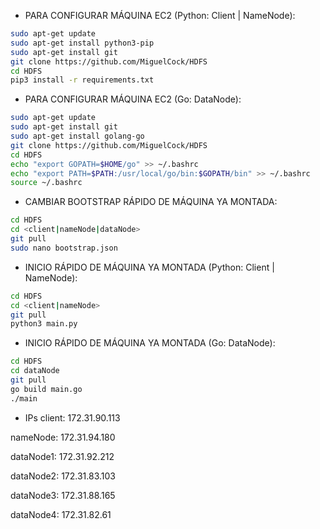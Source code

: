 - PARA CONFIGURAR MÁQUINA EC2 (Python: Client | NameNode):
```bash
sudo apt-get update
sudo apt-get install python3-pip
sudo apt-get install git
git clone https://github.com/MiguelCock/HDFS
cd HDFS
pip3 install -r requirements.txt
```

- PARA CONFIGURAR MÁQUINA EC2 (Go: DataNode):
```bash
sudo apt-get update
sudo apt-get install git
sudo apt-get install golang-go
git clone https://github.com/MiguelCock/HDFS
cd HDFS
echo "export GOPATH=$HOME/go" >> ~/.bashrc
echo "export PATH=$PATH:/usr/local/go/bin:$GOPATH/bin" >> ~/.bashrc
source ~/.bashrc
```

- CAMBIAR BOOTSTRAP RÁPIDO DE MÁQUINA YA MONTADA:
```bash
cd HDFS
cd <client|nameNode|dataNode>
git pull
sudo nano bootstrap.json
```

- INICIO RÁPIDO DE MÁQUINA YA MONTADA (Python: Client | NameNode):
```bash
cd HDFS
cd <client|nameNode>
git pull
python3 main.py
```

- INICIO RÁPIDO DE MÁQUINA YA MONTADA (Go: DataNode):
```bash
cd HDFS
cd dataNode
git pull
go build main.go
./main
```


- IPs
client: 
172.31.90.113

nameNode: 
172.31.94.180

dataNode1: 
172.31.92.212

dataNode2: 
172.31.83.103

dataNode3: 
172.31.88.165

dataNode4: 
172.31.82.61
